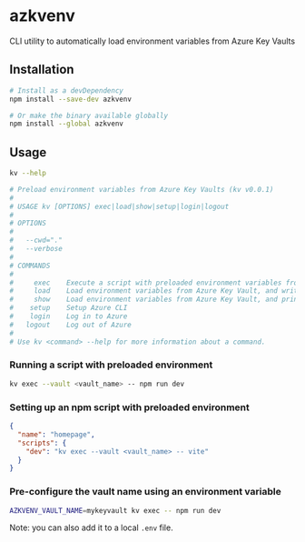 # azkvenv

CLI utility to automatically load environment variables from Azure Key Vaults

## Installation

```bash
# Install as a devDependency
npm install --save-dev azkvenv

# Or make the binary available globally
npm install --global azkvenv
```

## Usage

```bash
kv --help

# Preload environment variables from Azure Key Vaults (kv v0.0.1)                                                                                                                                                                                 2:58:16 PM
#
# USAGE kv [OPTIONS] exec|load|show|setup|login|logout
#
# OPTIONS
#
#   --cwd="."
#   --verbose
#
# COMMANDS
#
#     exec    Execute a script with preloaded environment variables from Azure Key Vault
#     load    Load environment variables from Azure Key Vault, and write them to the local .env file
#     show    Load environment variables from Azure Key Vault, and print them to the terminal
#    setup    Setup Azure CLI
#    login    Log in to Azure
#   logout    Log out of Azure
#
# Use kv <command> --help for more information about a command.
```

### Running a script with preloaded environment

```bash
kv exec --vault <vault_name> -- npm run dev
```

### Setting up an npm script with preloaded environment

```json
{
  "name": "homepage",
  "scripts": {
    "dev": "kv exec --vault <vault_name> -- vite"
  }
}
```

### Pre-configure the vault name using an environment variable

```bash
AZKVENV_VAULT_NAME=mykeyvault kv exec -- npm run dev
```

Note: you can also add it to a local `.env` file.
